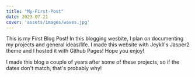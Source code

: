 ```yaml
---
title: "My-First-Post"
date: 2023-07-21
cover: 'assets/images/waves.jpg'
---
```

This is my First Blog Post! In this blogging wesbite, I plan on documenting my projects and general ideas/life. I made this website with 
Jeykll's Jasper2 theme and I hosted it with Github Pages! Hope you enjoy!

I made this blog a couple of years after some of these projects, so if the dates don't match, that's probably why!
